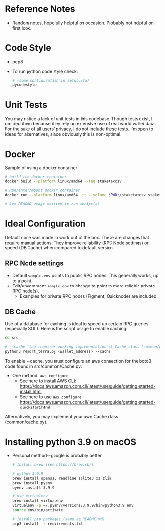 
# Reference Notes

* Random notes, hopefully helpful on occasion.  Probably not helpful on first look.
  
# Code Style

* pep8
* To run python code style check:

  ```sh
  # (some configuration in setup.cfg)
  pycodestyle
  ```

# Unit Tests

You may notice a lack of unit tests in this codebase.  Though tests exist, I omitted them because they rely on extensive
use of real world wallet data.  For the sake of all users' privacy, I do not include these tests.  I'm open to
ideas for alternatives, since obviously this is non-optimal.
  
# Docker

Sample of using a docker container

```sh
# build the docker container
docker build --platform linux/amd64 --tag staketaxcsv .

# Run/enter/mount docker container 
docker run --platform linux/amd64 -it --volume $PWD:/staketaxcsv staketaxcsv bash

# See README usage section to run script(s)
```

# Ideal Configuration

Default code was made to work out of the box.  These are changes that require manual
actions.  They improve reliability (RPC Node settings) or speed (DB Cache) when compared to
default version.

## RPC Node settings

* Default `sample.env` points to public RPC nodes.  This generally works, up to a point.
* Edit/uncomment `sample.env` to change to point to more reliable private RPC node(s).
  * Examples for private RPC nodes (Figment, Quicknode) are included.

## DB Cache

Use of a database for caching is ideal to speed up certain RPC queries (especially SOL).  Here is
the script usage to enable caching:

```sh
cd src

# --cache flag requires working implementation of Cache class (common/cache.py)
python3 report_terra.py <wallet_address> --cache
```

To enable --cache, you must configure an aws connection for the boto3 code found in src/common/Cache.py:

* One method: `aws configure`
  * See here to install AWS CLI: <https://docs.aws.amazon.com/cli/latest/userguide/getting-started-install.html>
  * See here to use `aws configure`: <https://docs.aws.amazon.com/cli/latest/userguide/getting-started-quickstart.html>

Alternatively, you may implement your own Cache class (common/cache.py).

# Installing python 3.9 on macOS

* Personal method--google is probably better

  ```sh
  # Install brew (see https://brew.sh/)
  
  # python 3.9.9
  brew install openssl readline sqlite3 xz zlib
  brew install pyenv
  pyenv install 3.9.9
  
  # use virtualenv
  brew install virtualenv
  virtualenv -p ~/.pyenv/versions/3.9.9/bin/python3.9 env
  source env/bin/activate
  
  # install pip packages (same as README.md)
  pip3 install -r requirements.txt
  ```
  